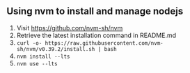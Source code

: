Using nvm to install and manage nodejs
---
1. Visit https://github.com/nvm-sh/nvm
2. Retrieve the latest installation command in README.md
3. `curl -o- https://raw.githubusercontent.com/nvm-sh/nvm/v0.39.2/install.sh | bash`
4. `nvm install --lts`
5. `nvm use --lts`

